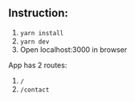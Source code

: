 ## Instruction:

1. `yarn install`
2. `yarn dev`
3. Open localhost:3000 in browser

App has 2 routes:
1) `/`
2) `/contact`
